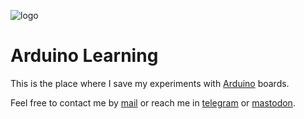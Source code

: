![logo](https://gitlab.com/rodrigovalla/learning-arduino/-/raw/themoststable/assets/img/icon_64.png)

# Arduino Learning

This is the place where I save my experiments with [Arduino](https://www.arduino.cc/) boards.  

Feel free to contact me by [mail](mailto:rodrigovalla@protonmail.ch) or reach me in
[telegram](https://t.me/rvalla) or [mastodon](https://fosstodon.org/@rvalla).
